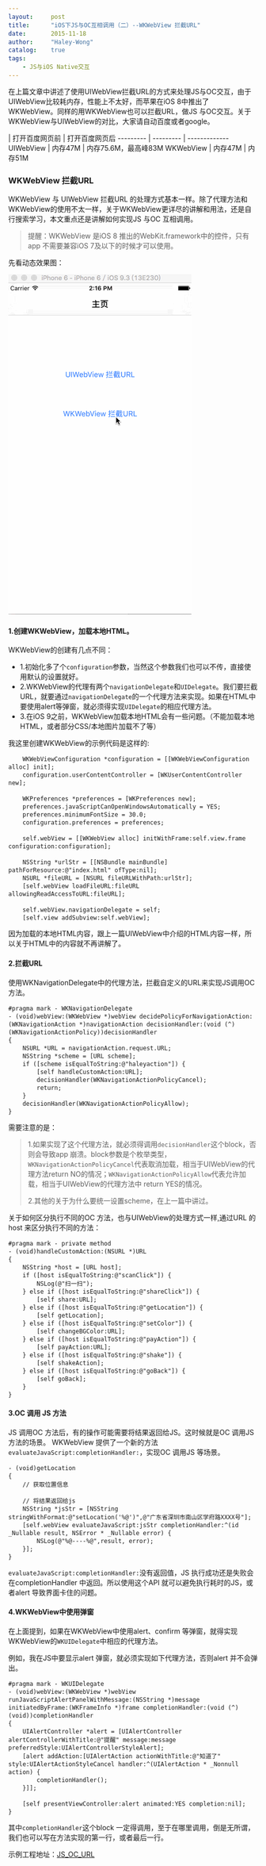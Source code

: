 ```yaml
---
layout:     post
title:      "iOS下JS与OC互相调用（二）--WKWebView 拦截URL"
date:       2015-11-18
author:     "Haley-Wong"
catalog:    true
tags:
    - JS与iOS Native交互
---
```


在上篇文章中讲述了使用UIWebView拦截URL的方式来处理JS与OC交互，由于UIWebView比较耗内存，性能上不太好，而苹果在iOS 8中推出了WKWebView。同样的用WKWebView也可以拦截URL，做JS 与OC交互。关于WKWebView与UIWebView的对比，大家请自动百度或者google。


| 打开百度网页前 | 打开百度网页后
--------- | --------- | -------------
UIWebView | 内存47M | 内存75.6M，最高峰83M
WKWebView | 内存47M | 内存51M

### WKWebView 拦截URL
WKWebView 与 UIWebView 拦截URL 的处理方式基本一样。除了代理方法和WKWebView的使用不太一样，关于WKWebView更详尽的讲解和用法，还是自行搜索学习，本文重点还是讲解如何实现JS 与OC 互相调用。
> 提醒：WKWebView 是iOS 8 推出的WebKit.framework中的控件，只有app 不需要兼容iOS 7及以下的时候才可以使用。

先看动态效果图：

![](/img/blogs/js-native-2/img_01.gif)

#### 1.创建WKWebView，加载本地HTML。
WKWebView的创建有几点不同：
* 1.初始化多了个`configuration`参数，当然这个参数我们也可以不传，直接使用默认的设置就好。
* 2.WKWebView的代理有两个`navigationDelegate`和`UIDelegate`。我们要拦截URL，就要通过`navigationDelegate`的一个代理方法来实现。如果在HTML中要使用alert等弹窗，就必须得实现`UIDelegate`的相应代理方法。
* 3.在iOS 9之前，WKWebView加载本地HTML会有一些问题。（不能加载本地HTML，或者部分CSS/本地图片加载不了等）

我这里创建WKWebView的示例代码是这样的:
```
    WKWebViewConfiguration *configuration = [[WKWebViewConfiguration alloc] init];
    configuration.userContentController = [WKUserContentController new];
    
    WKPreferences *preferences = [WKPreferences new];
    preferences.javaScriptCanOpenWindowsAutomatically = YES;
    preferences.minimumFontSize = 30.0;
    configuration.preferences = preferences;

    self.webView = [[WKWebView alloc] initWithFrame:self.view.frame configuration:configuration];
 
    NSString *urlStr = [[NSBundle mainBundle] pathForResource:@"index.html" ofType:nil];
    NSURL *fileURL = [NSURL fileURLWithPath:urlStr];
    [self.webView loadFileURL:fileURL allowingReadAccessToURL:fileURL];
    
    self.webView.navigationDelegate = self;
    [self.view addSubview:self.webView];
```
因为加载的本地HTML内容，跟上一篇UIWebView中介绍的HTML内容一样，所以关于HTML中的内容就不再讲解了。
#### 2.拦截URL
使用WKNavigationDelegate中的代理方法，拦截自定义的URL来实现JS调用OC方法。
```
#pragma mark - WKNavigationDelegate
- (void)webView:(WKWebView *)webView decidePolicyForNavigationAction:(WKNavigationAction *)navigationAction decisionHandler:(void (^)(WKNavigationActionPolicy))decisionHandler
{
    NSURL *URL = navigationAction.request.URL;
    NSString *scheme = [URL scheme];
    if ([scheme isEqualToString:@"haleyaction"]) {
        [self handleCustomAction:URL];
        decisionHandler(WKNavigationActionPolicyCancel);
        return;
    }
    decisionHandler(WKNavigationActionPolicyAllow);
}
```
需要注意的是：
> 1.如果实现了这个代理方法，就必须得调用`decisionHandler`这个block，否则会导致app 崩溃。block参数是个枚举类型，`WKNavigationActionPolicyCancel`代表取消加载，相当于UIWebView的代理方法return NO的情况；`WKNavigationActionPolicyAllow`代表允许加载，相当于UIWebView的代理方法中 return YES的情况。
>
> 2.其他的关于为什么要统一设置scheme，在上一篇中讲过。

关于如何区分执行不同的OC 方法，也与UIWebView的处理方式一样,通过URL 的host 来区分执行不同的方法：
```
#pragma mark - private method
- (void)handleCustomAction:(NSURL *)URL
{
    NSString *host = [URL host];
    if ([host isEqualToString:@"scanClick"]) {
        NSLog(@"扫一扫");
    } else if ([host isEqualToString:@"shareClick"]) {
        [self share:URL];
    } else if ([host isEqualToString:@"getLocation"]) {
        [self getLocation];
    } else if ([host isEqualToString:@"setColor"]) {
        [self changeBGColor:URL];
    } else if ([host isEqualToString:@"payAction"]) {
        [self payAction:URL];
    } else if ([host isEqualToString:@"shake"]) {
        [self shakeAction];
    } else if ([host isEqualToString:@"goBack"]) {
        [self goBack];
    }
}
```

#### 3.OC 调用 JS 方法
JS 调用OC 方法后，有的操作可能需要将结果返回给JS。这时候就是OC 调用JS 方法的场景。
WKWebView 提供了一个新的方法`evaluateJavaScript:completionHandler:`，实现OC 调用JS 等场景。
```
- (void)getLocation
{
    // 获取位置信息
    
    // 将结果返回给js
    NSString *jsStr = [NSString stringWithFormat:@"setLocation('%@')",@"广东省深圳市南山区学府路XXXX号"];
    [self.webView evaluateJavaScript:jsStr completionHandler:^(id _Nullable result, NSError * _Nullable error) {
        NSLog(@"%@----%@",result, error);
    }];
}
```
`evaluateJavaScript:completionHandler:`没有返回值，JS 执行成功还是失败会在completionHandler 中返回。所以使用这个API 就可以避免执行耗时的JS，或者alert 导致界面卡住的问题。

#### 4.WKWebView中使用弹窗
在上面提到，如果在WKWebView中使用alert、confirm 等弹窗，就得实现WKWebView的`WKUIDelegate`中相应的代理方法。

例如，我在JS中要显示alert 弹窗，就必须实现如下代理方法，否则alert 并不会弹出。
```
#pragma mark - WKUIDelegate
- (void)webView:(WKWebView *)webView runJavaScriptAlertPanelWithMessage:(NSString *)message initiatedByFrame:(WKFrameInfo *)frame completionHandler:(void (^)(void))completionHandler
{
    UIAlertController *alert = [UIAlertController alertControllerWithTitle:@"提醒" message:message preferredStyle:UIAlertControllerStyleAlert];
    [alert addAction:[UIAlertAction actionWithTitle:@"知道了" style:UIAlertActionStyleCancel handler:^(UIAlertAction * _Nonnull action) {
        completionHandler();
    }]];
    
    [self presentViewController:alert animated:YES completion:nil];
}
```
其中`completionHandler`这个block 一定得调用，至于在哪里调用，倒是无所谓，我们也可以写在方法实现的第一行，或者最后一行。

示例工程地址：[JS_OC_URL](https://github.com/Haley-Wong/JS_OC/tree/master/JS_OC_URL)

